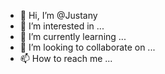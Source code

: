 - 👋 Hi, I’m @Justany
- 👀 I’m interested in ...
- 🌱 I’m currently learning ...
- 💞️ I’m looking to collaborate on ...
- 📫 How to reach me ...

<!---
Justany/Justany is a ✨ special ✨ repository because its `README.md` (this file) appears on your GitHub profile.
You can click the Preview link to take a look at your changes.
--->
